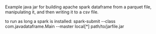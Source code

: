 Example java jar for building apache spark dataframe from a parquet file, manipulating it, and then writing it to a csv file.

to run as long a spark is installed:
spark-submit --class com.javadataframe.Main --master local[*] path/to/jarfile.jar